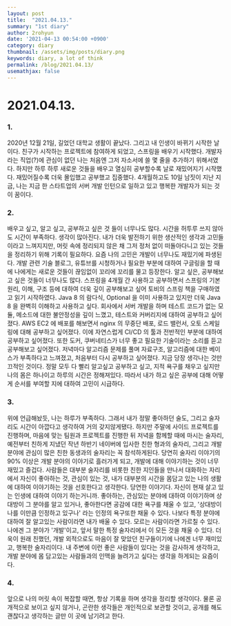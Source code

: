 ```yaml
---
layout: post
title:  "2021.04.13."
summary: "1st diary"
author: 2rohyun
date: '2021-04-13 00:54:00 +0900'
category: diary
thumbnail: /assets/img/posts/diary.png
keywords: diary, a lot of think
permalink: /blog/2021.04.13/
usemathjax: false
---
```


# 2021.04.13.

### 1.
2020년 12월 21일, 길었던 대학교 생활이 끝났다. 그리고 내 인생이 바뀌기 시작한 날이다. 친구가 시작하는 프로젝트에 참여하게 되었고, 스프링을 배우기 시작했다. 개발자라는 직업(?)에 관심이 없던 나는 처음엔 그저 자소서에 쓸 몇 줄을 추가하기 위해서였다. 하지만 하루 하루 새로운 것들을 배우고 열심히 공부할수록 날로 재밌어지기 시작했다. 재밌어질수록 더욱 몰입했고 공부했고 집중했다. 4개월하고도 10일 남짓이 지난 지금, 나는 지금 한 스타트업의 서버 개발 인턴으로 일하고 있고 행복한 개발자가 되는 것이 꿈이다.

### 2.
배우고 싶고, 알고 싶고, 공부하고 싶은 것 들이 너무나도 많다. 시간을 허투루 쓰지 않아도 시간이 부족하다. 생각이 많아진다. 내가 더욱 발전하기 위한 생산적인 생각과 고민들이라고 느껴지지만, 머릿 속에 정리되지 않은 채 그저 정처 없이 떠돌아다니고 있는 것들을 정리하기 위해 기록이 필요하다. 요즘 나의 고민은 개발이 너무나도 재밌기에 파생된다. 개발 관련 기술 블로그, 유튜브를 시청하거나 필요한 부분에 대하여 구글링을 할 때에 나에게는 새로운 것들이 끊임없이 꼬리에 꼬리를 물고 등장한다. 알고 싶은, 공부해보고 싶은 것들이 너무나도 많다. 스프링을 4개월 간 사용하고 공부하면서 스프링의 기본 원리, 이해, 구조 등에 대하여 더욱 깊이 공부해보고 싶어 토비의 스프링 책을 구매하였고 읽기 시작하였다. Java 8 의 람다식, Optional 을 이미 사용하고 있지만 더욱 Java 8 을 완벽히 이해하고 사용하고 싶다. 회사에서 서버 개발을 하며 테스트 코드가 없는 모듈, 메소드에 대한 불안정성을 깊이 느꼈고, 테스트와 커버리지에 대하여 공부하고 싶어졌다. AWS EC2 에 배포를 해보면서 nginx 의 무중단 배포, 로드 밸런서, 오토 스케일링에 대해 공부하고 싶어졌다. 이에 자연스럽게 CI/CD 의 툴과 전반적인 부분에 대하여 공부하고 싶어졌다. 또한 도커, 쿠버네티스가 너무 좋고 필요한 기술이라는 소리를 듣고 공부해보고 싶어졌다. 저녁마다 알고리즘 문제를 풀며 자료구조, 알고리즘에 대한 베이스가 부족하다고 느껴졌고, 처음부터 다시 공부하고 싶어졌다. 지금 당장 생각나는 것만 끄적인 것이다. 정말 모두 다 빨리 알고싶고 공부하고 싶고, 지적 욕구를 채우고 싶지만 나의 몸은 하나이고 하루의 시간은 정해져있다. 따라서 내가 하고 싶은 공부에 대해 어떻게 순서를 부여할 지에 대하여 고민이 시급하다. 

### 3. 
위에 언급해놨듯, 나는 하루가 부족하다. 그래서 내가 정말 좋아하던 술도, 그리고 술자리도 시간이 아깝다고 생각하여 거의 갖지않게됐다. 하지만 주말에 사이드 프로젝트를 진행하며, 마음에 맞는 팀원과 프로젝트를 진행한 뒤 저녁을 함께할 때에 마시는 술자리, 예전부터 친하게 지냈던 작년 하반기 네이버에 입사한 친한 형과의 술자리, 그리고 개발 분야에 관심이 많은 친한 동생과의 술자리는 꼭 참석하게된다. 당연히 술자리 이야기의 90% 이상은 개발 분야의 이야기로 흘러가게 되고, 개발에 대해 이야기하는 것이 너무 재밌고 즐겁다. 사람들은 대부분 술자리를 비롯한 친한 지인들을 만나서 대화하는 자리에서 자신이 좋아하는 것, 관심이 있는 것, 내가 대부분의 시간을 몸담고 있는 나의 생활에 대하여 이야기하는 것을 선호한다고 생각한다. 당연한 이야기다. 자신이 현재 살고 있는 인생에 대하여 이야기 하는거니까. 좋아하는, 관심있는 분야에 대하여 이야기하며 상대방이 그 분야를 알고 있거나, 좋아한다면 공감에 대한 욕구를 채울 수 있고, '상대방이 나를 이만큼 인정하고 있구나' 라는 인정의 욕구또한 채울 수 있다. 나보다 특정 분야에 대하여 잘 알고있는 사람이라면 내가 배울 수 있다. 모르는 사람이라면 가르칠 수 있다. 나에겐 그 분야가 '개발'이고, 앞서 말한 특정 술자리에서 이 모든 것을 채울 수 있다. 더욱이 원래 친했던, 개발 외적으로도 마음이 잘 맞았던 친구들이기에 나에겐 너무 재미있고, 행복한 술자리이다. 내 주변에 이런 좋은 사람들이 있다는 것을 감사하게 생각하고, 개발 분야에 몸 담고있는 사람들과의 인맥을 늘려가고 싶다는 생각을 하게되는 요즘이다.

### 4.
앞으로 나의 머릿 속이 복잡할 때면, 항상 기록을 하며 생각을 정리할 생각이다. 물론 공개적으로 보이고 싶지 않거나, 곤란한 생각들은 개인적으로 보관할 것이고, 공개를 해도 괜찮다고 생각하는 글만 이 곳에 남기려고 한다. 